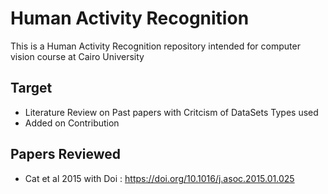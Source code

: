 # Human Activity Recognition
This is a Human Activity Recognition repository intended for computer vision course at Cairo University

## Target 
- Literature Review on Past papers with Critcism of DataSets Types used
- Added on Contribution

## Papers Reviewed 
- Cat et al 2015 with Doi : https://doi.org/10.1016/j.asoc.2015.01.025
